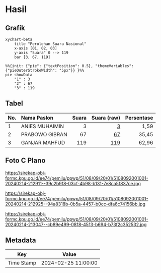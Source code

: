 # Hasil

## Grafik

```mermaid
xychart-beta
    title "Perolehan Suara Nasional"
    x-axis [01, 02, 03]
    y-axis "Suara" 0 --> 119
    bar [3, 67, 119]
```

```mermaid
%%{init: {"pie": {"textPosition": 0.5}, "themeVariables": {"pieOuterStrokeWidth": "5px"}} }%%
pie showData
    "1" : 3
    "2" : 67
    "3" : 119
```

## Tabel

| No. | Nama Paslon    | Suara | Suara (raw) | Persentase |
|:--- |:-------------- | -----:| -----------:| ----------:|
| 1   | ANIES MUHAIMIN | 3     | [3][p-1]    | 1,59       |
| 2   | PRABOWO GIBRAN | 67    | [67][p-2]   | 35,45      |
| 3   | GANJAR MAHFUD  | 119   | [119][p-3]  | 62,96      |


[p-1]: https://github.com/gigit-pemilu/pemilu-2024/blob/main/pilpres/hitung-suara/sub/51-bali/sub/08-buleleng/sub/09-tejakula/sub/2001-sembiran/sub/001-tps/sub/paslon-1.txt
[p-2]: https://github.com/gigit-pemilu/pemilu-2024/blob/main/pilpres/hitung-suara/sub/51-bali/sub/08-buleleng/sub/09-tejakula/sub/2001-sembiran/sub/001-tps/sub/paslon-2.txt
[p-3]: https://github.com/gigit-pemilu/pemilu-2024/blob/main/pilpres/hitung-suara/sub/51-bali/sub/08-buleleng/sub/09-tejakula/sub/2001-sembiran/sub/001-tps/sub/paslon-3.txt

## Foto C Plano

https://sirekap-obj-formc.kpu.go.id/ee74/pemilu/ppwp/51/08/09/20/01/5108092001001-20240214-212911--39c2b9f8-03cf-4b98-b131-7e8ca5f837ce.jpg

https://sirekap-obj-formc.kpu.go.id/ee74/pemilu/ppwp/51/08/09/20/01/5108092001001-20240214-212925--94a8318b-0b5a-4457-b0cc-dfa6c74156bb.jpg

https://sirekap-obj-formc.kpu.go.id/ee74/pemilu/ppwp/51/08/09/20/01/5108092001001-20240214-213047--cb89e499-0818-4513-b694-b73f2c352532.jpg


## Metadata

| Key        | Value               |
| ---------- | ------------------- |
| Time Stamp | 2024-02-25 11:00:00 |



